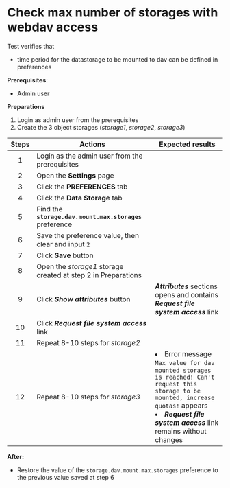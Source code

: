 # Check max number of storages with webdav access

Test verifies that
- time period for the datastorage to be mounted to dav can be defined in preferences

**Prerequisites**:
- Admin user

**Preparations**
1. Login as admin user from the prerequisites
2. Create the 3 object storages (*storage1*, *storage2*, *storage3*)

| Steps | Actions | Expected results |
| :---: | --- | --- |
| 1 | Login as the admin user from the prerequisites | |
| 2 | Open the **Settings** page | |
| 3 | Click the **PREFERENCES** tab | |
| 4 | Click the **Data Storage** tab | |
| 5 | Find the **`storage.dav.mount.max.storages`** preference |  |
| 6 | Save the preference value, then clear and input `2` | |
| 7 | Click **Save** button | |
| 8 | Open the *storage1* storage created at step 2 in Preparations
| 9 | Click ***Show attributes*** button | ***Attributes*** sections opens and contains ***Request file system access*** link |
| 10 | Click ***Request file system access*** link |  |
| 11 | Repeat 8-10 steps for *storage2* | |
| 12 | Repeat 8-10 steps for *storage3* | <li> Error message `Max value for dav mounted storages is reached! Can't request this storage to be mounted, increase quotas!` appears <li> ***Request file system access*** link remains without changes |

**After:**
- Restore the value of the `storage.dav.mount.max.storages` preference to the previous value saved at step 6